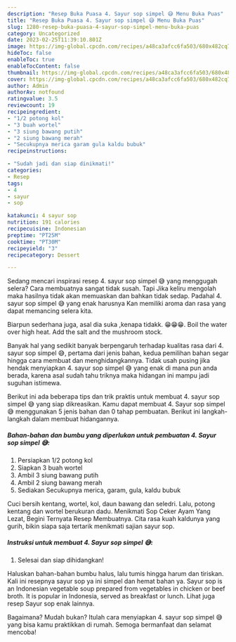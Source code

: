 ```yaml
---
description: "Resep Buka Puasa 4. Sayur sop simpel 😅 Menu Buka Puas"
title: "Resep Buka Puasa 4. Sayur sop simpel 😅 Menu Buka Puas"
slug: 1280-resep-buka-puasa-4-sayur-sop-simpel-menu-buka-puas
category: Uncategorized
date: 2023-02-25T11:39:10.801Z
image: https://img-global.cpcdn.com/recipes/a48ca3afcc6fa503/680x482cq70/4-sayur-sop-simpel-foto-resep-utama.jpg
hideToc: false
enableToc: true
enableTocContent: false
thumbnail: https://img-global.cpcdn.com/recipes/a48ca3afcc6fa503/680x482cq70/4-sayur-sop-simpel-foto-resep-utama.jpg
cover: https://img-global.cpcdn.com/recipes/a48ca3afcc6fa503/680x482cq70/4-sayur-sop-simpel-foto-resep-utama.jpg
author: Admin
authorAv: notfound
ratingvalue: 3.5
reviewcount: 19
recipeingredient:
- "1/2 potong kol"
- "3 buah wortel"
- "3 siung bawang putih"
- "2 siung bawang merah"
- "Secukupnya merica garam gula kaldu bubuk"
recipeinstructions:

- "Sudah jadi dan siap dinikmati!"
categories:
- Resep
tags:
- 4
- sayur
- sop

katakunci: 4 sayur sop 
nutrition: 191 calories
recipecuisine: Indonesian
preptime: "PT25M"
cooktime: "PT30M"
recipeyield: "3"
recipecategory: Dessert

---
```



Sedang mencari inspirasi resep 4. sayur sop simpel 😅 yang menggugah selera? Cara membuatnya sangat tidak susah. Tapi Jika keliru mengolah maka hasilnya tidak akan memuaskan dan bahkan tidak sedap. Padahal 4. sayur sop simpel 😅 yang enak harusnya Kan memiliki aroma dan rasa yang dapat memancing selera kita.


Biarpun sederhana juga, asal dia suka ,kenapa tidakk. 😁😁😁. Boil the water over high heat. Add the salt and the mushroom stock.

Banyak hal yang sedikit banyak berpengaruh terhadap kualitas rasa dari 4. sayur sop simpel 😅, pertama dari jenis bahan, kedua pemilihan bahan segar hingga cara membuat dan menghidangkannya. Tidak usah pusing jika hendak menyiapkan 4. sayur sop simpel 😅 yang enak di mana pun anda berada, karena asal sudah tahu triknya maka hidangan ini mampu jadi suguhan istimewa.


Berikut ini ada beberapa tips dan trik praktis untuk membuat 4. sayur sop simpel 😅 yang siap dikreasikan. Kamu dapat membuat 4. Sayur sop simpel 😅 menggunakan 5 jenis bahan dan 0 tahap pembuatan. Berikut ini langkah-langkah dalam membuat hidangannya.

<!--inarticleads1-->

##### Bahan-bahan dan bumbu yang diperlukan untuk pembuatan 4. Sayur sop simpel 😅:

1. Persiapkan 1/2 potong kol
1. Siapkan 3 buah wortel
1. Ambil 3 siung bawang putih
1. Ambil 2 siung bawang merah
1. Sediakan Secukupnya merica, garam, gula, kaldu bubuk


Cuci bersih kentang, wortel, kol, daun bawang dan seledri. Lalu, potong kentang dan wortel berukuran dadu. Menikmati Sop Ceker Ayam Yang Lezat, Begini Ternyata Resep Membuatnya. Cita rasa kuah kaldunya yang gurih, bikin siapa saja tertarik menikmati sajian sayur sop. 

<!--inarticleads2-->

##### Instruksi untuk membuat 4. Sayur sop simpel 😅:


1. Selesai dan siap dihidangkan!

Haluskan bahan-bahan bumbu halus, lalu tumis hingga harum dan tiriskan. Kali ini resepnya sayur sop ya ini simpel dan hemat bahan ya. Sayur sop is an Indonesian vegetable soup prepared from vegetables in chicken or beef broth. It is popular in Indonesia, served as breakfast or lunch. Lihat juga resep Sayur sop enak lainnya. 

Bagaimana? Mudah bukan? Itulah cara menyiapkan 4. sayur sop simpel 😅 yang bisa kamu praktikkan di rumah. Semoga bermanfaat dan selamat mencoba!
